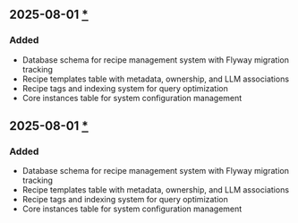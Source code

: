 ## 2025-08-01 [*](https://github.com/David-Parry/data-grip/pull/2)

### Added
- Database schema for recipe management system with Flyway migration tracking
- Recipe templates table with metadata, ownership, and LLM associations
- Recipe tags and indexing system for query optimization
- Core instances table for system configuration management

## 2025-08-01 [*](https://github.com/David-Parry/data-grip/pull/1)

### Added
- Database schema for recipe management system with Flyway migration tracking
- Recipe templates table with metadata, ownership, and LLM associations
- Recipe tags and indexing system for query optimization
- Core instances table for system configuration management